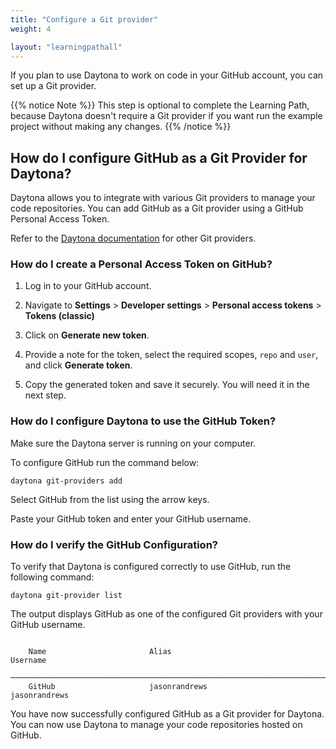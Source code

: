 ```yaml
---
title: "Configure a Git provider"
weight: 4

layout: "learningpathall"
---
```


If you plan to use Daytona to work on code in your GitHub account, you can set up a Git provider. 

{{% notice Note %}}
This step is optional to complete the Learning Path, because Daytona doesn't require a Git provider if you want run the example project without making any changes. 
{{% /notice %}}

## How do I configure GitHub as a Git Provider for Daytona?

Daytona allows you to integrate with various Git providers to manage your code repositories. You can add GitHub as a Git provider using a GitHub Personal Access Token.

Refer to the [Daytona documentation](https://www.daytona.io/docs/configuration/git-providers/) for other Git providers. 

### How do I create a Personal Access Token on GitHub?

1. Log in to your GitHub account.

2. Navigate to **Settings** > **Developer settings** > **Personal access tokens** > **Tokens (classic)**

3. Click on **Generate new token**.

4. Provide a note for the token, select the required scopes, `repo` and `user`, and click **Generate token**.

5. Copy the generated token and save it securely. You will need it in the next step.


### How do I configure Daytona to use the GitHub Token?

Make sure the Daytona server is running on your computer. 

To configure GitHub run the command below:

```console
daytona git-providers add
```

Select GitHub from the list using the arrow keys. 

Paste your GitHub token and enter your GitHub username. 

### How do I verify the GitHub Configuration?

To verify that Daytona is configured correctly to use GitHub, run the following command:

```console
daytona git-provider list
```

The output displays GitHub as one of the configured Git providers with your GitHub username.

```output

    Name                       Alias                           Username
    ─────────────────────────────────────────────────────────────────────────────────────────────────────────────
    GitHub                     jasonrandrews                   jasonrandrews
```

You have now successfully configured GitHub as a Git provider for Daytona. You can now use Daytona to manage your code repositories hosted on GitHub.
